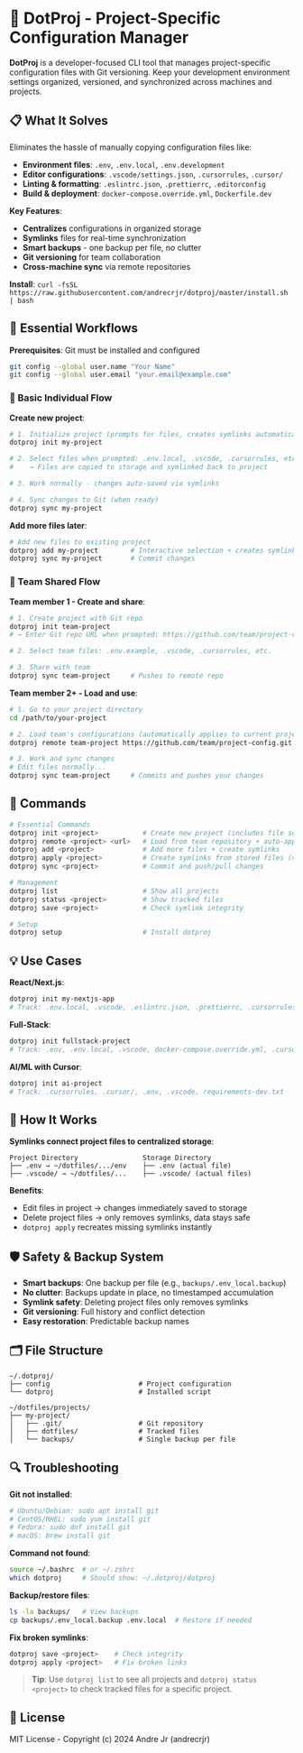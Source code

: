 # 🎯 DotProj - Project-Specific Configuration Manager

**DotProj** is a developer-focused CLI tool that manages project-specific configuration files with Git versioning. Keep your development environment settings organized, versioned, and synchronized across machines and projects.

## 📋 What It Solves

Eliminates the hassle of manually copying configuration files like:
- **Environment files**: `.env`, `.env.local`, `.env.development`
- **Editor configurations**: `.vscode/settings.json`, `.cursorrules`, `.cursor/`
- **Linting & formatting**: `.eslintrc.json`, `.prettierrc`, `.editorconfig`
- **Build & deployment**: `docker-compose.override.yml`, `Dockerfile.dev`

**Key Features**:
- **Centralizes** configurations in organized storage
- **Symlinks** files for real-time synchronization
- **Smart backups** - one backup per file, no clutter
- **Git versioning** for team collaboration
- **Cross-machine sync** via remote repositories

**Install**: `curl -fsSL https://raw.githubusercontent.com/andrecrjr/dotproj/master/install.sh | bash`

## 🚀 Essential Workflows

**Prerequisites**: Git must be installed and configured
```bash
git config --global user.name "Your Name"
git config --global user.email "your.email@example.com"
```

### 🔧 Basic Individual Flow

**Create new project**:
```bash
# 1. Initialize project (prompts for files, creates symlinks automatically)
dotproj init my-project

# 2. Select files when prompted: .env.local, .vscode, .cursorrules, etc.
#    → Files are copied to storage and symlinked back to project

# 3. Work normally - changes auto-saved via symlinks

# 4. Sync changes to Git (when ready)
dotproj sync my-project
```

**Add more files later**:
```bash
# Add new files to existing project
dotproj add my-project        # Interactive selection + creates symlinks
dotproj sync my-project       # Commit changes
```

### 👥 Team Shared Flow

**Team member 1 - Create and share**:
```bash
# 1. Create project with Git repo
dotproj init team-project
# → Enter Git repo URL when prompted: https://github.com/team/project-config.git

# 2. Select team files: .env.example, .vscode, .cursorrules, etc.

# 3. Share with team
dotproj sync team-project     # Pushes to remote repo
```

**Team member 2+ - Load and use**:
```bash
# 1. Go to your project directory
cd /path/to/your-project

# 2. Load team's configurations (automatically applies to current project)
dotproj remote team-project https://github.com/team/project-config.git

# 3. Work and sync changes
# Edit files normally...
dotproj sync team-project     # Commits and pushes your changes
```

## 📖 Commands

```bash
# Essential Commands
dotproj init <project>           # Create new project (includes file selection + symlinks)
dotproj remote <project> <url>   # Load from team repository + auto-apply to current dir
dotproj add <project>            # Add more files + create symlinks
dotproj apply <project>          # Create symlinks from stored files (manual re-apply)
dotproj sync <project>           # Commit and push/pull changes

# Management
dotproj list                     # Show all projects
dotproj status <project>         # Show tracked files
dotproj save <project>           # Check symlink integrity

# Setup
dotproj setup                    # Install dotproj
```



## 💡 Use Cases

**React/Next.js**:
```bash
dotproj init my-nextjs-app
# Track: .env.local, .vscode, .eslintrc.json, .prettierrc, .cursorrules
```

**Full-Stack**:
```bash
dotproj init fullstack-project  
# Track: .env, .env.local, .vscode, docker-compose.override.yml, .cursorrules
```

**AI/ML with Cursor**:
```bash
dotproj init ai-project
# Track: .cursorrules, .cursor/, .env, .vscode, requirements-dev.txt
```

## 🔗 How It Works

**Symlinks connect project files to centralized storage**:
```
Project Directory                Storage Directory
├── .env → ~/dotfiles/.../env    ├── .env (actual file)
├── .vscode/ → ~/dotfiles/...    ├── .vscode/ (actual files)
```

**Benefits**:
- Edit files in project → changes immediately saved to storage
- Delete project files → only removes symlinks, data stays safe
- `dotproj apply` recreates missing symlinks instantly

## 🛡️ Safety & Backup System

- **Smart backups**: One backup per file (e.g., `backups/.env_local.backup`)
- **No clutter**: Backups update in place, no timestamped accumulation
- **Symlink safety**: Deleting project files only removes symlinks
- **Git versioning**: Full history and conflict detection
- **Easy restoration**: Predictable backup names

## 🗂️ File Structure

```
~/.dotproj/
├── config                      # Project configuration
└── dotproj                     # Installed script

~/dotfiles/projects/
├── my-project/
│   ├── .git/                   # Git repository
│   ├── dotfiles/               # Tracked files
│   └── backups/                # Single backup per file
```

## 🔍 Troubleshooting

**Git not installed**:
```bash
# Ubuntu/Debian: sudo apt install git
# CentOS/RHEL: sudo yum install git  
# Fedora: sudo dnf install git
# macOS: brew install git
```

**Command not found**:
```bash
source ~/.bashrc  # or ~/.zshrc
which dotproj     # Should show: ~/.dotproj/dotproj
```

**Backup/restore files**:
```bash
ls -la backups/   # View backups
cp backups/.env_local.backup .env.local  # Restore if needed
```

**Fix broken symlinks**:
```bash
dotproj save <project>    # Check integrity
dotproj apply <project>   # Fix broken links
```

> **Tip**: Use `dotproj list` to see all projects and `dotproj status <project>` to check tracked files for a specific project.

## 📄 License

MIT License - Copyright (c) 2024 Andre Jr (andrecrjr)
